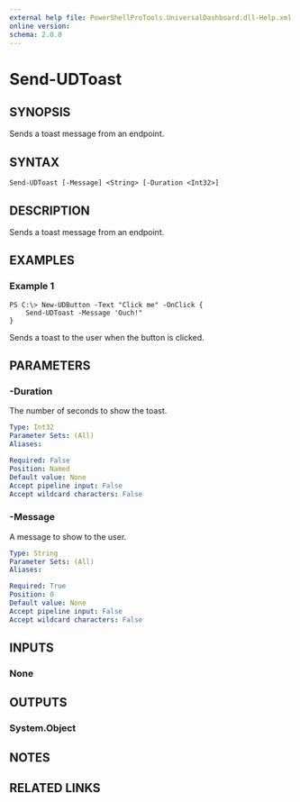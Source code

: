 ```yaml
---
external help file: PowerShellProTools.UniversalDashboard.dll-Help.xml
online version: 
schema: 2.0.0
---
```


# Send-UDToast

## SYNOPSIS
Sends a toast message from an endpoint.

## SYNTAX

```
Send-UDToast [-Message] <String> [-Duration <Int32>]
```

## DESCRIPTION
Sends a toast message from an endpoint.

## EXAMPLES

### Example 1
```
PS C:\> New-UDButton -Text "Click me" -OnClick {
    Send-UDToast -Message 'Ouch!"
}
```

Sends a toast to the user when the button is clicked. 

## PARAMETERS

### -Duration
The number of seconds to show the toast.

```yaml
Type: Int32
Parameter Sets: (All)
Aliases: 

Required: False
Position: Named
Default value: None
Accept pipeline input: False
Accept wildcard characters: False
```

### -Message
A message to show to the user. 

```yaml
Type: String
Parameter Sets: (All)
Aliases: 

Required: True
Position: 0
Default value: None
Accept pipeline input: False
Accept wildcard characters: False
```

## INPUTS

### None


## OUTPUTS

### System.Object

## NOTES

## RELATED LINKS

